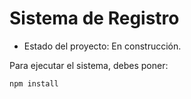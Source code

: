 <h1>Sistema de Registro</h1>

- Estado del proyecto: En construcción.

Para ejecutar el sistema, debes poner:

```npm install```
